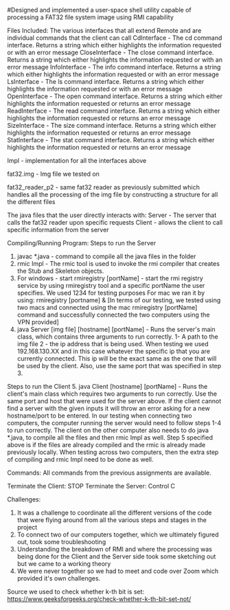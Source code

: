 #Designed and implemented a user-space shell utility capable of processing a FAT32 file system image using RMI capability

Files Included:
The various interfaces that all extend Remote and are individual commands that the client can call
CdInterface - The cd command interface. Returns a string which either highlights the information requested or with an error message
CloseInterface - The close command interface. Returns a string which either highlights the information requested or with an error message
InfoInterface - The info command interface. Returns a string which either highlights the information requested or with an error message
LsInterface - The ls command interface. Returns a string which either highlights the information requested or with an error message
OpenInterface - The open command interface. Returns a string which either highlights the information requested or returns an error message
ReadInterface - The read command interface. Returns a string which either highlights the information requested or returns an error message
SizeInterface - The size command interface. Returns a string which either highlights the information requested or returns an error message
StatInterface - The stat command interface. Returns a string which either highlights the information requested or returns an error message

Impl - implementation for all the interfaces above

fat32.img - Img file we tested on

fat32_reader_p2 - same fat32 reader as previously submitted which handles all the processing of the img file by constructing a structure for all the different files

The java files that the user directly interacts with:
Server - The server that calls the fat32 reader upon specific requests
Client - allows the client to call specific information from the server

Compiling/Running Program:
Steps to run the Server
1. javac *.java - command to compile all the java files in the folder
2. rmic Impl - The rmic tool is used to invoke the rmi compiler that creates the Stub and Skeleton objects.
3. For windows - start rmiregistry [portName] - start the rmi registry service by using rmiregistry tool and a specific portName the user
specifies. We used 1234 for testing purposes
    For mac we ran it by using: rmiregistry [portname] & 
	[In terms of our testing, we tested using two macs and connected using the mac rmiregistry [portName] command and successfully connected the two computers using the VPN provided]
4. java Server [img file] [hostname] [portName] - Runs the server's main class, which contains three arguments to run correctly. 1- A path to the img file 2 - the ip address that is being used. When testing we used 192.168.130.XX and in this case whatever the specific ip that you are currently connected. This ip will be the exact same as the one that will be used by the client. Also, use the same port that was specified in step 3.

Steps to run the Client
5. java Client [hostname] [portName] - Runs the client's main class which requires two arguments to run correctly. Use the same port and host that were used for the server above.
If the client cannot find a server with the given inputs it will throw an error asking for a new hostname/port to be entered. 
	In our testing when connecting two computers, the computer running the server would need to follow steps 1-4 to run correctly. The client on the other computer also needs to do java *.java, to compile all the files and then rmic Impl as well. Step 5 specified above is if the files are already compiled and the rmic is already made previously locally. When testing across two computers, then the extra step of compiling and rmic Impl need to be done as well. 


Commands: All commands from the previous assignments are available. 

Terminate the Client: STOP
Terminate the Server: Control C

Challenges:
1. It was a challenge to coordinate all the different versions of the code that were flying around from
all the various steps and stages in the project
2. To connect two of our computers together, which we ultimately figured out, took some troubleshooting
3. Understanding the breakdown of RMI and where the processing was being done for the Client and the Server
side took some sketching out but we came to a working theory
4. We were never together so we had to meet and code over Zoom which provided it's own challenges.

Source we used to check whether k-th bit is set:
https://www.geeksforgeeks.org/check-whether-k-th-bit-set-not/

